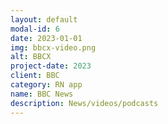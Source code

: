 ```yaml
---
layout: default
modal-id: 6
date: 2023-01-01
img: bbcx-video.png
alt: BBCX
project-date: 2023
client: BBC
category: RN app
name: BBC News
description: News/videos/podcasts
---
```

